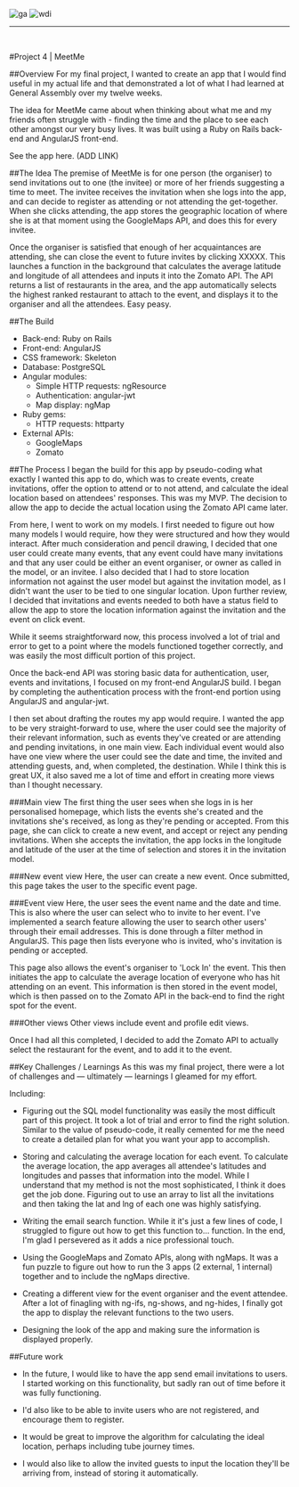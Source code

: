 ![ga](https://cloud.githubusercontent.com/assets/20629455/23824362/2c9817c2-066d-11e7-8988-7b1eefc6d628.jpg)![wdi](https://cloud.githubusercontent.com/assets/20629455/23824363/2ddeaa7e-066d-11e7-8630-f7c890c9f1c1.png)___<br>#Project 4 | MeetMe##OverviewFor my final project, I wanted to create an app that I would find useful in my actual life and that demonstrated a lot of what I had learned at General Assembly over my twelve weeks.The idea for MeetMe came about when thinking about what me and my friends often struggle with - finding the time and the place to see each other amongst our very busy lives. It was built using a Ruby on Rails back-end and AngularJS front-end.See the app here. (ADD LINK)##The IdeaThe premise of MeetMe is for one person (the organiser) to send invitations out to one (the invitee) or more of her friends suggesting a time to meet. The invitee receives the invitation when she logs into the app, and can decide to register as attending or not attending the get-together. When she clicks attending, the app stores the geographic location of where she is at that moment using the GoogleMaps API, and does this for every invitee.Once the organiser is satisfied that enough of her acquaintances are attending, she can close the event to future invites by clicking XXXXX. This launches a function in the background that calculates the average latitude and longitude of all attendees and inputs it into the Zomato API. The API returns a list of restaurants in the area, and the app automatically selects the highest ranked restaurant to attach to the event, and displays it to the organiser and all the attendees. Easy peasy.##The Build* Back-end: Ruby on Rails* Front-end: AngularJS* CSS framework: Skeleton* Database: PostgreSQL* Angular modules:	* Simple HTTP requests: ngResource	* Authentication: angular-jwt	* Map display: ngMap* Ruby gems:	* HTTP requests: httparty* External APIs:	* GoogleMaps	* Zomato##The ProcessI began the build for this app by pseudo-coding what exactly I wanted this app to do, which was to create events, create invitations, offer the option to attend or to not attend, and calculate the ideal location based on attendees' responses. This was my MVP. The decision to allow the app to decide the actual location using the Zomato API came later.From here, I went to work on my models. I first needed to figure out how many models I would require, how they were structured and how they would interact. After much consideration and pencil drawing, I decided that one user could create many events, that any event could have many invitations and that any user could be either an event organiser, or owner as called in the model, or an invitee. I also decided that I had to store location information not against the user model but against the invitation model, as I didn't want the user to be tied to one singular location. Upon further review, I decided that invitations and events needed to both have a status field to allow the app to store the location information against the invitation and the event on click event.While it seems straightforward now, this process involved a lot of trial and error to get to a point where the models functioned together correctly, and was easily the most difficult portion of this project.Once the back-end API was storing basic data for authentication, user, events and invitations, I focused on my front-end AngularJS build. I began by completing the authentication process with the front-end portion using AngularJS and angular-jwt. I then set about drafting the routes my app would require. I wanted the app to be very straight-forward to use, where the user could see the majority of their relevant information, such as events they've created or are attending and pending invitations, in one main view. Each individual event would also have one view where the user could see the date and time, the invited and attending guests, and, when completed, the destination. While I think this is great UX, it also saved me a lot of time and effort in creating more views than I thought necessary.###Main viewThe first thing the user sees when she logs in is her personalised homepage, which lists the events she's created and the invitations she's received, as long as they're pending or accepted. From this page, she can click to create a new event, and accept or reject any pending invitations. When she accepts the invitation, the app locks in the longitude and latitude of the user at the time of selection and stores it in the invitation model.###New event viewHere, the user can create a new event. Once submitted, this page takes the user to the specific event page.###Event viewHere, the user sees the event name and the date and time. This is also where the user can select who to invite to her event. I've implemented a search feature allowing the user to search other users' through their email addresses. This is done through a filter method in AngularJS. This page then lists everyone who is invited, who's invitation is pending or accepted. This page also allows the event's organiser to 'Lock In' the event. This then initiates the app to calculate the average location of everyone who has hit attending on an event. This information is then stored in the event model, which is then passed on to the Zomato API in the back-end to find the right spot for the event.###Other viewsOther views include event and profile edit views.Once I had all this completed, I decided to add the Zomato API to actually select the restaurant for the event, and to add it to the event. ##Key Challenges / LearningsAs this was my final project, there were a lot of challenges and — ultimately — learnings I gleamed for my effort.Including:- Figuring out the SQL model functionality was easily the most difficult part of this project. It took a lot of trial and error to find the right solution. Similar to the value of pseudo-code, it really cemented for me the need to create a detailed plan for what you want your app to accomplish.- Storing and calculating the average location for each event. To calculate the average location, the app averages all attendee's latitudes and longitudes and passes that information into the model. While I understand that my method is not the most sophisticated, I think it does get the job done. Figuring out to use an array to list all the invitations and then taking the lat and lng of each one was highly satisfying.- Writing the email search function. While it it's just a few lines of code, I struggled to figure out how to get this function to... function. In the end, I'm glad I persevered as it adds a nice professional touch.- Using the GoogleMaps and Zomato APIs, along with ngMaps. It was a fun puzzle to figure out how to run the 3 apps (2 external, 1 internal) together and to include the ngMaps directive. - Creating a different view for the event organiser and the event attendee. After a lot of finagling with ng-ifs, ng-shows, and ng-hides, I finally got the app to display the relevant functions to the two users.- Designing the look of the app and making sure the information is displayed properly.##Future work- In the future, I would like to have the app send email invitations to users. I started working on this functionality, but sadly ran out of time before it was fully functioning.- I'd also like to be able to invite users who are not registered, and encourage them to register.- It would be great to improve the algorithm for calculating the ideal location, perhaps including tube journey times.- I would also like to allow the invited guests to input the location they'll be arriving from, instead of storing it automatically.